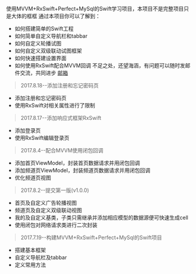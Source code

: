 使用MVVM+RxSwift+Perfect+MySql的Swift学习项目，本项目不是完整项目只是大体的框框
通过本项目你可以了解到：
* 如何搭建简单的Swift工程
* 如何简单自定义导航栏和tabbar
* 如何自定义轮播试图
* 如何自定义双级联动试图框架
* 如何快速搭建设置界面
* 如何使用RxSwift配合MVVM回调
不足之处，还望海涵，有问题可以随时发邮件交流，共同进步 [邮箱](mail_SanW@163.com)
> 2017.8.18--添加注册和忘记密码页
* 添加注册和忘记密码页
* 使用RxSwift对相关属性进行了限制
> 2017.8.17--添加响应式框架RxSwift
* 添加登录页
* 使用RxSwift编辑登录页
> 2017.8.4--配合MVVM使用闭包回调
* 添加首页ViewModel，封装首页数据请求并用闭包回调
* 添加频道页ViewModel，封装频道页数据请求并用闭包回调
* 优化频道页视图
> 2017.8.2--提交第一版(v1.0.0) 
* 首页及自定义广告轮播视图
* 频道页及自定义双级联动视图
* 我的及自定义基类，子类只需继承并添加相应模型的数据源便可快速生成cell
* 使用闭包对网络请求类进行二次封装
> 2017.7.19--构建MVVM+RxSwift+Perfect+MySql的Swift项目 
* 搭建基本框架
* 自定义导航栏及tabbar
* 定义常用方法

